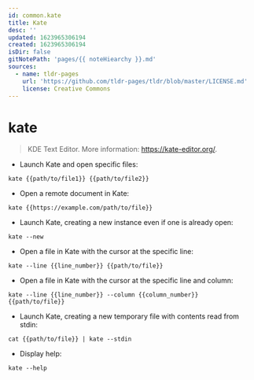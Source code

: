 ```yaml
---
id: common.kate
title: Kate
desc: ''
updated: 1623965306194
created: 1623965306194
isDir: false
gitNotePath: 'pages/{{ noteHiearchy }}.md'
sources:
  - name: tldr-pages
    url: 'https://github.com/tldr-pages/tldr/blob/master/LICENSE.md'
    license: Creative Commons
---
```

# kate

> KDE Text Editor.
> More information: <https://kate-editor.org/>.

- Launch Kate and open specific files:

`kate {{path/to/file1}} {{path/to/file2}}`

- Open a remote document in Kate:

`kate {{https://example.com/path/to/file}}`

- Launch Kate, creating a new instance even if one is already open:

`kate --new`

- Open a file in Kate with the cursor at the specific line:

`kate --line {{line_number}} {{path/to/file}}`

- Open a file in Kate with the cursor at the specific line and column:

`kate --line {{line_number}} --column {{column_number}} {{path/to/file}}`

- Launch Kate, creating a new temporary file with contents read from stdin:

`cat {{path/to/file}} | kate --stdin`

- Display help:

`kate --help`

